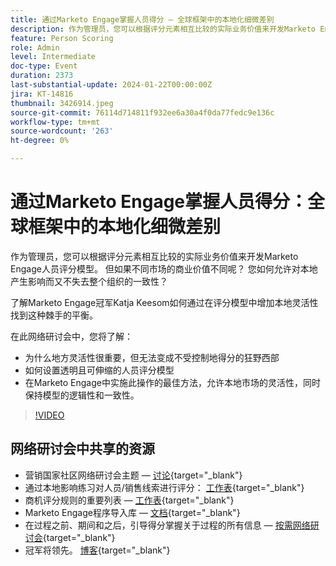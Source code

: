 ```yaml
---
title: 通过Marketo Engage掌握人员得分 — 全球框架中的本地化细微差别
description: 作为管理员，您可以根据评分元素相互比较的实际业务价值来开发Marketo Engage人员评分模型。 但如果不同市场的商业价值不同呢？ 您如何允许对本地产生影响而又不失去整个组织的一致性？ 了解如何通过在评分模型中构建本地灵活性来寻求平衡。
feature: Person Scoring
role: Admin
level: Intermediate
doc-type: Event
duration: 2373
last-substantial-update: 2024-01-22T00:00:00Z
jira: KT-14816
thumbnail: 3426914.jpeg
source-git-commit: 76114d714811f932ee6a30a4f0da77fedc9e136c
workflow-type: tm+mt
source-wordcount: '263'
ht-degree: 0%

---
```



# 通过Marketo Engage掌握人员得分：全球框架中的本地化细微差别

作为管理员，您可以根据评分元素相互比较的实际业务价值来开发Marketo Engage人员评分模型。 但如果不同市场的商业价值不同呢？ 您如何允许对本地产生影响而又不失去整个组织的一致性？

了解Marketo Engage冠军Katja Keesom如何通过在评分模型中增加本地灵活性找到这种棘手的平衡。

在此网络研讨会中，您将了解：

* 为什么地方灵活性很重要，但无法变成不受控制地得分的狂野西部
* 如何设置透明且可伸缩的人员评分模型
* 在Marketo Engage中实施此操作的最佳方法，允许本地市场的灵活性，同时保持模型的逻辑性和一致性。

>[!VIDEO](https://video.tv.adobe.com/v/3426914/?learn=on)

## 网络研讨会中共享的资源

* 营销国家社区网络研讨会主题 —  [讨论](https://nation.marketo.com/t5/product-discussions/learn-from-your-peers-webinar-person-scoring-mastery-with/m-p/343084#M194864){target="_blank"}
* 通过本地影响练习对人员/销售线索进行评分： [工作表](../../assets/marketo/build-scoring-model-and-local-flexibility-scoring-worksheet.docx){target="_blank"}
* 商机评分规则的重要列表 —  [工作表](https://go.marketo.com/rs/561-HYG-937/images/Marketo-Lead-Scoring.pdf){target="_blank"}
* Marketo Engage程序导入库 —  [文档](https://experienceleague.adobe.com/docs/marketo/using/product-docs/core-marketo-concepts/programs/program-library/program-import-library-overview.html){target="_blank"}
* 在过程之前、期间和之后，引导得分掌握关于过程的所有信息 —  [按需网络研讨会](https://business.adobe.com/summit/2020/all-about-the-before-during-and-after-of-lead-scoring.html){target="_blank"}
* 冠军将领先。 [博客](https://nation.marketo.com/t5/product-blogs/marketo-success-series-lead-scoring/ba-p/309849){target="_blank"}
